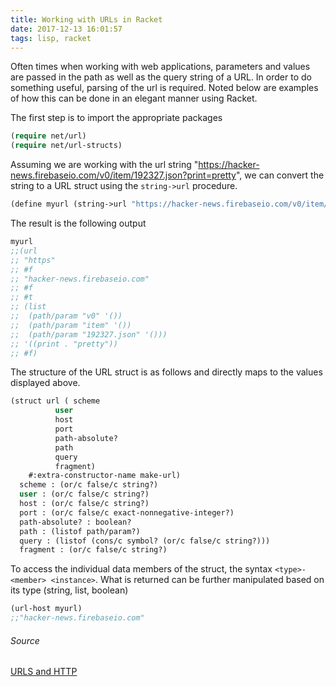 ```yaml
---
title: Working with URLs in Racket
date: 2017-12-13 16:01:57
tags: lisp, racket
---
```


Often times when working with web applications, parameters and values are passed in the path as well as the query string of a URL. In order to do something useful, parsing of the url is required. Noted below are examples of how this can be done in an elegant manner using Racket.

The first step is to import the appropriate packages

```lisp
(require net/url)
(require net/url-structs)
```

Assuming we are working with the url string "https://hacker-news.firebaseio.com/v0/item/192327.json?print=pretty", we can convert the string to a URL struct using the `string->url` procedure.

```lisp
(define myurl (string->url "https://hacker-news.firebaseio.com/v0/item/192327.json?print=pretty"))
```

The result is the following output
```lisp
myurl
;;(url
;; "https"
;; #f
;; "hacker-news.firebaseio.com"
;; #f
;; #t
;; (list
;;  (path/param "v0" '())
;;  (path/param "item" '())
;;  (path/param "192327.json" '()))
;; '((print . "pretty"))
;; #f)
```

The structure of the URL struct is as follows and directly maps to the values displayed above.

```lisp
(struct url ( scheme
 	      user
 	      host
 	      port
 	      path-absolute?
	      path
 	      query
 	      fragment)
    #:extra-constructor-name make-url)
  scheme : (or/c false/c string?)
  user : (or/c false/c string?)
  host : (or/c false/c string?)
  port : (or/c false/c exact-nonnegative-integer?)
  path-absolute? : boolean?
  path : (listof path/param?)
  query : (listof (cons/c symbol? (or/c false/c string?)))
  fragment : (or/c false/c string?)
```

To access the individual data members of the struct, the syntax `<type>-<member> <instance>`. What is returned can be further manipulated based on its type (string, list, boolean)

```lisp
(url-host myurl)
;;"hacker-news.firebaseio.com"
```

###### Source
[URLS and HTTP](https://docs.racket-lang.org/net/url.html)